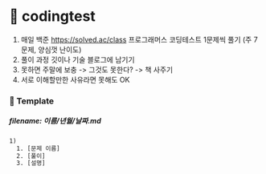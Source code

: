 # 🚩 codingtest
1. 매일 백준 https://solved.ac/class 프로그래머스 코딩테스트 1문제씩 풀기 (주 7문제, 양심껏 난이도)
2. 풀이 과정 깃이나 기술 블로그에 남기기
3. 못하면 주말에 보충 -> 그것도 못한다? -> 책 사주기
4. 서로 이해할만한 사유라면 못해도 OK

### 📑 Template
##### filename: 이름/년월/날짜.md
```html
1)
  1. [문제 이름]
  2. [풀이]
  3. [설명]

```
